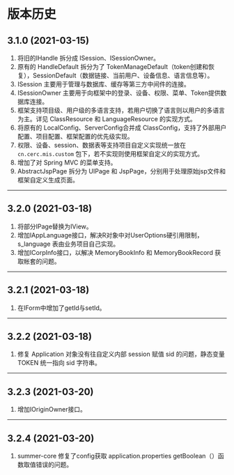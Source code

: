 #  版本历史

## 3.1.0 (2021-03-15)

1. 将旧的IHandle 拆分成 ISession、ISessionOwner。
2. 原有的 HandleDefault 拆分为了 TokenManageDefault（token创建和恢复），SessionDefault（数据链接、当前用户、设备信息、语言信息等）。
3. ISession 主要用于管理与数据库、缓存等第三方中间件的连接。
4. ISessionOwner 主要用于向框架中的登录、设备、权限、菜单、Token提供数据库连接。
5. 框架支持项目级、用户级的多语言支持，若用户切换了语言则以用户的多语言为主。详见 ClassResource 和 LanguageResource 的实现方式。
6. 将原有的 LocalConfig、ServerConfig合并成 ClassConfig，支持了外部用户配置、项目配置、框架配置的优先级实现。
7. 权限、设备、session、数据表等支持项目自定义实现统一放在 `cn.cerc.mis.custom` 包下，若不实现则使用框架自定义的实现方式。
8. 增加了对 Spring MVC 的菜单支持。
9. AbstractJspPage 拆分为 UIPage 和 JspPage，分别用于处理原始jsp文件和框架自定义生成页面。

---

## 3.2.0 (2021-03-18)

1. 将部分IPage替换为IView。
2. 增加IAppLanguage接口，解决R对象中对UserOptions硬引用限制，s_language 表由业务项目自己实现。
3. 增加ICorpInfo接口，以解决 MemoryBookInfo 和 MemoryBookRecord 获取帐套的问题。

---

## 3.2.1 (2021-03-18)

1. 在IForm中增加了getId与setId。

---

## 3.2.2 (2021-03-18)

1. 修复 Application 对象没有往自定义内部 session 赋值 sid 的问题，静态变量 TOKEN 统一指向 sid 字符串。

---

## 3.2.3 (2021-03-20)

1. 增加IOriginOwner接口。 
---

## 3.2.4 (2021-03-20)

1. summer-core 修复了config获取 application.properties getBoolean（）函数取值错误的问题。